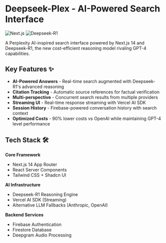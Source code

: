 # Deepseek-Plex - AI-Powered Search Interface

![Next.js](https://img.shields.io/badge/Next.js-14.0.0-black?logo=next.js)
![Deepseek-R1](https://img.shields.io/badge/Deepseek-R1-7d3aea)

A Perplexity AI-inspired search interface powered by Next.js 14 and Deepseek-R1, the new cost-efficient reasoning model rivaling GPT-4 capabilities.

## Key Features ✨

- **AI-Powered Answers** - Real-time search augmented with Deepseek-R1's advanced reasoning
- **Citation Tracking** - Automatic source references for factual verification
- **Multi-perspective** - Concurrent search results from multiple providers
- **Streaming UI** - Real-time response streaming with Vercel AI SDK
- **Session History** - Firebase-powered conversation history with search context
- **Optimized Costs** - 90% lower costs vs OpenAI while maintaining GPT-4 level performance

## Tech Stack 🛠️

**Core Framework**
- Next.js 14 App Router
- React Server Components
- Tailwind CSS + Shadcn UI

**AI Infrastructure**
- Deepseek-R1 Reasoning Engine
- Vercel AI SDK (Streaming)
- Alternative LLM Fallbacks (Anthropic, OpenAI)

**Backend Services**
- Firebase Authentication
- Firestore Database
- Deepgram Audio Processing